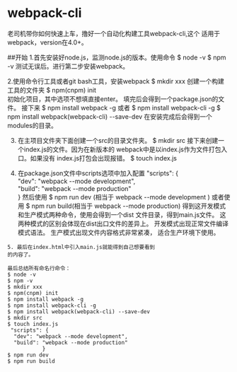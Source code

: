# webpack-cli
老司机带你如何快速上车，撸好一个自动化构建工具webpack-cli,这个 适用于webpack，version在4.0+。

##开始
   1.首先安装好node.js，监测node.js的版本。使用命令
   $ node -v 
   $ npm -v 
   测试无误后。进行第二步安装webpack。
   
   2.使用命令行工具或者git bash工具，安装webpack
   $ mkdir xxx 创建一个构建工具的文件夹
   $ npm(cnpm) init  
   初始化项目，其中选项不想填直接enter。
   填完后会得到一个package.json的文件。
   接下来
   $ npm install webpack -g 或者
   $ npm install webpack-cli -g
   $ npm install webpack(webpack-cli) --save-dev
   在安装完成后会得到一个modules的目录。

   3. 在主项目文件夹下面创建一个src的目录文件夹。
   $ mkdir src 
   接下来创建一个index.js的文件。因为在新版本的
   webpack中是以index.js作为文件打包入口。如果没有
   index.js打包会出现报错。
   $ touch index.js

   4. 在package.json文件中scripts选项中加入配置
    "scripts": {  
      "dev": "webpack --mode development",  
      "build": "webpack --mode production"  
               }
     然后使用 
    $ npm run dev (相当于 webpack --mode development )
     或者使用
    $ npm run build(相当于 webpack --mode production)
    得到这开发模式和生产模式两种命令，使用会得到一个dist
    文件目录，得到main.js文件。
    这两种模式的区别会体现在dist出口文件的差异上。
    开发模式出现正常文件编译模式语法。
    生产模式出现文件内容格式非常紧凑，
    适合生产环境下使用。

    5. 最后在index.html中引入main.js就能得到自己想要看到
    的内容了。

    最后总结所有命名行命令：
    $ node -v 
    $ npm -v 
    $ mkdir xxx
    $ npm(cnpm) init 
    $ npm install webpack -g
    $ npm install webpack-cli -g
    $ npm install webpack(webpack-cli) --save-dev
    $ mkdir src 
    $ touch index.js
     "scripts": {  
      "dev": "webpack --mode development",  
      "build": "webpack --mode production"  
               }
    $ npm run dev
    $ npm run build
